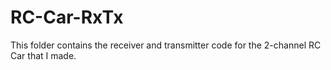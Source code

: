 # RC-Car-RxTx

This folder contains the receiver and transmitter code for the 2-channel RC Car that I made.